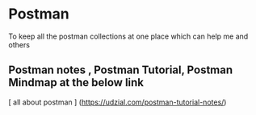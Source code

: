 # Postman
To keep all the postman collections at one place which can help me and others

## Postman notes , Postman Tutorial, Postman Mindmap at the below link
[ all about postman ] (https://udzial.com/postman-tutorial-notes/)